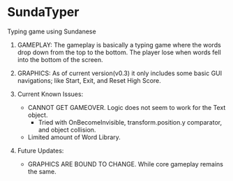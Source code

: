 # SundaTyper
Typing game using Sundanese

1. GAMEPLAY:
  The gameplay is basically a typing game where the words drop down from the top to the bottom.
  The player lose when words fell into the bottom of the screen.

2. GRAPHICS:
  As of current version(v0.3) it only includes some basic GUI navigations; like Start, Exit, and Reset High Score.

3. Current Known Issues:
   - CANNOT GET GAMEOVER. Logic does not seem to work for the Text object.
      - Tried with OnBecomeInvisible, transform.position.y comparator, and object collision.
   - Limited amount of Word Library.

4. Future Updates:
   - GRAPHICS ARE BOUND TO CHANGE. While core gameplay remains the same.
